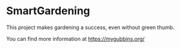 # SmartGardening
This project makes gardening a success, even without green thumb.

You can find more information at https://mygubbins.org/
